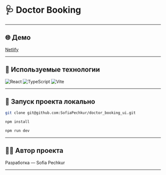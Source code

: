 # 🩺 Doctor Booking

---

## 🌐 Демо

[Netlify](link)

---

## 🧠 Используемые технологии

![React](https://img.shields.io/badge/React-20232A?style=for-the-badge&logo=react&logoColor=61DAFB)
![TypeScript](https://img.shields.io/badge/TypeScript-007ACC?style=for-the-badge&logo=typescript&logoColor=white)
![Vite](https://img.shields.io/badge/Vite-646CFF?style=for-the-badge&logo=vite&logoColor=white)
<!-- Prettier Swiper Pug -->

---

## 🚀 Запуск проекта локально

```bash
git clone git@github.com:SofiaPechkur/doctor_booking_ui.git
```

```bash
npm install
```

```bash
npm run dev
```

---

## 👩‍💻 Автор проекта

Разработка — Sofia Pechkur

---